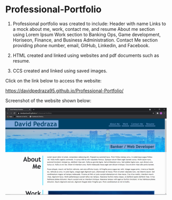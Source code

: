 # Professional-Portfolio
1. Professional portfolio was created to include:
Header with name
Links to a mock about me, work, contact me, and resume
About me section using Lorem Ipsum
Work section to Banking Ops, Game development, Horiseon, Finance, and Business Administration.
Contact Me section providing phone number, email, GitHub, Linkedin, and Facebook.

2. HTML created and linked using websites and pdf documents such as resume.

3. CCS created and linked using saved images.

Click on the link below to access the website:

https://davidpedraza95.github.io/Professional-Portfolio/

Screenshot of the website shown below:

![Screenshot of the homework is displayed](https://github.com/DavidPedraza95/Professional-Portfolio/blob/main/assets/images/WebsitePP.PNG)
